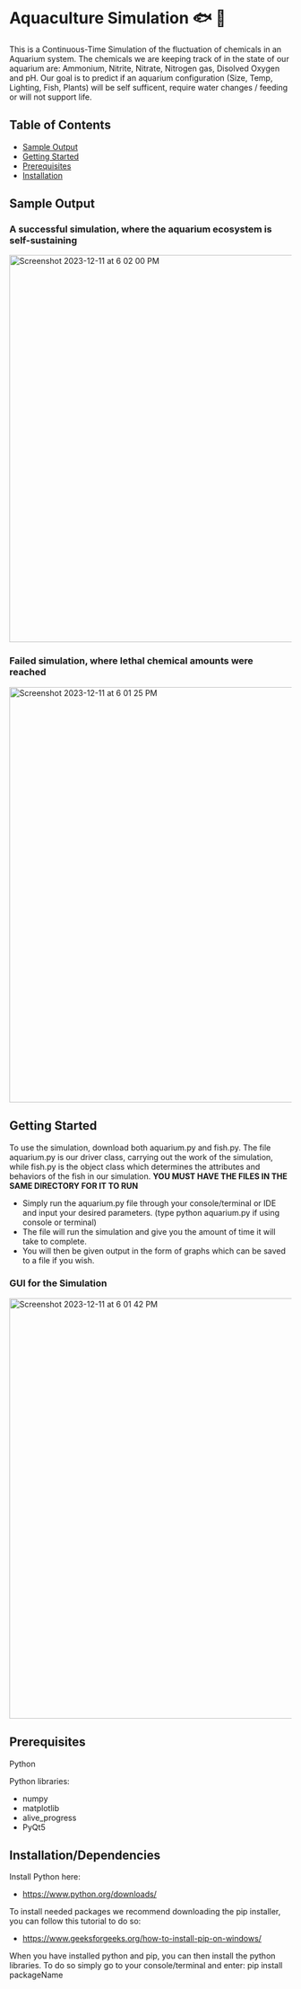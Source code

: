 # Aquaculture Simulation :fish: :seedling:

This is a Continuous-Time Simulation of the fluctuation of chemicals in an Aquarium system. The chemicals we are keeping track of in the state of our aquarium are: Ammonium, Nitrite, Nitrate, Nitrogen gas, Disolved Oxygen and pH. Our goal is to predict if an aquarium configuration (Size, Temp, Lighting, Fish, Plants) will be self sufficent, require water changes / feeding or will not support life. 

## Table of Contents
- [Sample Output](#sample-output)
- [Getting Started](#getting-started)
- [Prerequisites](#prerequisites)
- [Installation](#installation)

## Sample Output

<h3>A successful simulation, where the aquarium ecosystem is self-sustaining</h3>

<img width="690" alt="Screenshot 2023-12-11 at 6 02 00 PM" src="https://github.com/jacobsinclair/Aquaculture/assets/134180713/9688f011-9b32-4d30-8bcb-4e51e1d3cb7e">


<h3>Failed simulation, where lethal chemical amounts were reached</h3>

<img width="740" alt="Screenshot 2023-12-11 at 6 01 25 PM" src="https://github.com/jacobsinclair/Aquaculture/assets/134180713/540ff688-6cbf-4423-b9af-afe47659c27e">

## Getting Started
To use the simulation, download both aquarium.py and fish.py.
The file aquarium.py is our driver class, carrying out the work of the simulation, 
while fish.py is the object class which determines the attributes and behaviors of the fish
in our simulation. **YOU MUST HAVE THE FILES IN THE SAME DIRECTORY FOR IT TO RUN**

* Simply run the aquarium.py file through your console/terminal or IDE
  and input your desired parameters. (type python aquarium.py if using console or terminal)
* The file will run the simulation and give you the amount of time it will take to complete.
* You will then be given output in the form of graphs which can be saved to a file if you wish.

<h3>GUI for the Simulation</h3>

<img width="749" alt="Screenshot 2023-12-11 at 6 01 42 PM" src="https://github.com/jacobsinclair/Aquaculture/assets/134180713/5676aa01-3db5-4d2c-8b68-452db053d965">

## Prerequisites

Python

Python libraries:
* numpy
* matplotlib
* alive_progress
* PyQt5

## Installation/Dependencies

Install Python here:
* https://www.python.org/downloads/

To install needed packages we recommend downloading the pip installer, 
you can follow this tutorial to do so:
* https://www.geeksforgeeks.org/how-to-install-pip-on-windows/

When you have installed python and pip, you can then install the python libraries. 
To do so simply go to your console/terminal and enter: pip install packageName
